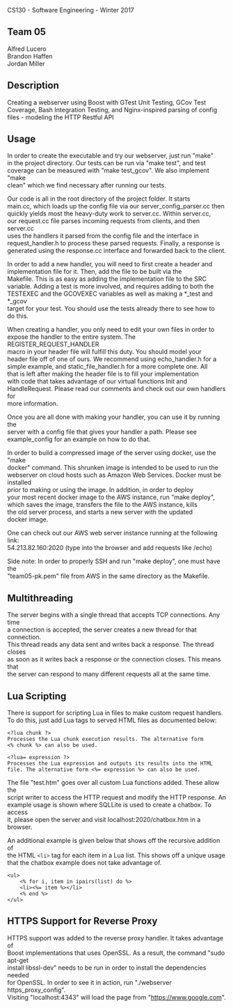 CS130 - Software Engineering - Winter 2017

## Team 05  
Alfred Lucero  
Brandon Haffen  
Jordan Miller

## Description  
Creating a webserver using Boost with GTest Unit Testing, GCov Test  
Coverage, Bash Integration Testing, and Nginx-inspired parsing of config  
files - modeling the HTTP Restful API  

## Usage  
In order to create the executable and try our webserver, just run "make"  
in the project directory. Our tests can be run via "make test", and test  
coverage can be measured with "make test_gcov". We also implement "make  
clean" which we find necessary after running our tests.  

Our code is all in the root directory of the project folder. It starts  
main.cc, which loads up the config file via our server_config_parser.cc then  
quickly yields most the heavy-duty work to server.cc. Within server.cc,  
our request.cc file parses incoming requests from clients, and then server.cc  
uses the handlers it parsed from the config file and the interface in  
request_handler.h to process these parsed requests. Finally, a response is  
generated using the response.cc interface and forwarded back to the client.  

In order to add a new handler, you will need to first create a header and  
implementation file for it. Then, add the file to be built via the  
Makefile. This is as easy as adding the implementation file to the SRC  
variable. Adding a test is more involved, and requires adding to both the  
TESTEXEC and the GCOVEXEC variables as well as making a *_test and *_gcov  
target for your test. You should use the tests already there to see how to  
do this.  

When creating a handler, you only need to edit your own files in order to  
expose the handler to the entire system. The REGISTER_REQUEST_HANDLER  
macro in your header file will fulfill this duty. You should model your  
header file off of one of ours. We recommend using echo_handler.h for a  
simple example, and static_file_handler.h for a more complete one. All  
that is left after making the header file is to fill your implementation  
with code that takes advantage of our virtual functions Init and  
HandleRequest. Please read our comments and check out our own handlers for  
more information.  

Once you are all done with making your handler, you can use it by running the  
server with a config file that gives your handler a path. Please see  
example_config for an example on how to do that.  

In order to build a compressed image of the server using docker, use the "make  
docker" command. This shrunken image is intended to be used to run the  
webserver on cloud hosts such as Amazon Web Services. Docker must be installed  
prior to making or using the image. In addition, in order to deploy  
your most recent docker image to the AWS instance, run "make deploy",  
which saves the image, transfers the file to the AWS instance, kills  
the old server process, and starts a new server with the updated  
docker image.

One can check out our AWS web server instance running at the following link:  
54.213.82.160:2020 (type into the browser and add requests like /echo)   

Side note: In order to properly SSH and run "make deploy", one must have the  
"team05-pk.pem" file from AWS in the same directory as the Makefile.   

## Multithreading  
The server begins with a single thread that accepts TCP connections. Any time  
a connection is accepted, the server creates a new thread for that connection.  
This thread reads any data sent and writes back a response. The thread closes  
as soon as it writes back a response or the connection closes. This means that  
the server can respond to many different requests all at the same time.

## Lua Scripting
There is support for scripting Lua in files to make custom request handlers.  
To do this, just add Lua tags to served HTML files as documented below:  
```
<?lua chunk ?>
Processes the Lua chunk execution results. The alternative form
<% chunk %> can also be used.

<?lua= expression ?>
Processes the Lua expression and outputs its results into the HTML
file. The alternative form <%= expression %> can also be used.
```
The file "test.htm" goes over all custom Lua functions added. These allow the  
script writer to access the HTTP request and modify the HTTP response. An  
example usage is shown where SQLLite is used to create a chatbox. To access  
it, please open the server and visit localhost:2020/chatbox.htm in a browser.  

An additional example is given below that shows off the recursive addition of  
the HTML `<li>` tag for each item in a Lua list. This shows off a unique usage  
that the chatbox example does not take advantage of.
```
<ul>
    <% for i, item in ipairs(list) do %>
    <li><%= item %></li>
    <% end %>
</ul>
```

## HTTPS Support for Reverse Proxy  
HTTPS support was added to the reverse proxy handler. It takes advantage of  
Boost implementations that uses OpenSSL. As a result, the command "sudo apt-get  
install libssl-dev" needs to be run in order to install the dependencies needed  
for OpenSSL. In order to see it in action, run "./webserver https_proxy_config".  
Visiting "localhost:4343" will load the page from "https://www.google.com".
